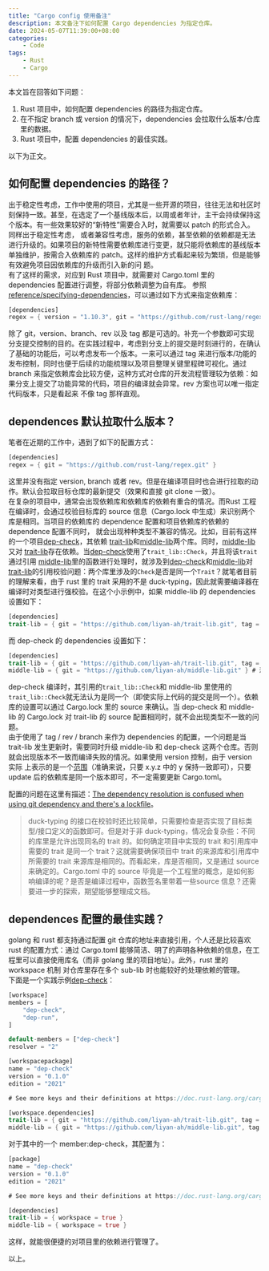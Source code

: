 ```yaml
---
title: "Cargo config 使用备注"
description: 本文备注下如何配置 Cargo dependencies 为指定仓库。
date: 2024-05-07T11:39:00+08:00
categories:
    - Code
tags:
    - Rust
    - Cargo
---
```


本文旨在回答如下问题：
1. Rust 项目中，如何配置 dependencies 的路径为指定仓库。
2. 在不指定 branch 或 version 的情况下，dependencies 会拉取什么版本/仓库里的数据。
3. Rust 项目中，配置 dependencies 的最佳实践。

以下为正文。

## 如何配置 dependencies 的路径？
出于稳定性考虑，工作中使用的项目，尤其是一些开源的项目，往往无法和社区时刻保持一致。甚至，在选定了一个基线版本后，以周或者年计，主干会持续保持这个版本。有一些效果较好的“新特性”需要合入时，就需要以 patch 的形式合入。同样出于稳定性考虑，
或者兼容性考虑，服务的依赖，甚至依赖的依赖都是无法进行升级的。如果项目的新特性需要依赖库进行变更，就只能将依赖库的基线版本单独维护，按需合入依赖库的 patch。这样的维护方式看起来较为繁琐，但是能够有效避免项目因依赖库的升级而引入新的问
题。  
有了这样的需求，对应到 Rust 项目中，就需要对 Cargo.toml 里的 dependencies 配置进行调整，将部分依赖调整为自有库。
参照[reference/specifying-dependencies](https://doc.rust-lang.org/cargo/reference/specifying-dependencies.html)，可以通过如下方式来指定依赖库：
```Rust
[dependencies]
regex = { version = "1.10.3", git = "https://github.com/rust-lang/regex.git", branch = "next", rev = "0c0990399270277832fbb5b91a1fa118e6f63dba", tag = "11.10.4" }
```
除了 git，version、branch、rev 以及 tag 都是可选的。补充一个参数即可实现分支提交控制的目的。在实践过程中，考虑到分支上的提交是时刻进行的，在确认了基础的功能后，可以考虑发布一个版本。一来可以通过 tag 来进行版本/功能的
发布控制，同时也便于后续的功能梳理以及项目整理关键里程碑可视化。通过 branch 来指定依赖库会比较方便，这种方式对仓库的开发流程管理较为依赖：如果分支上提交了功能异常的代码，项目的编译就会异常。rev 方案也可以唯一指定代码版本，只是看起来
不像 tag 那样直观。

## dependences 默认拉取什么版本？
笔者在近期的工作中，遇到了如下的配置方式：
```Rust
[dependencies]
regex = { git = "https://github.com/rust-lang/regex.git" }
```
这里并没有指定 version, branch 或者 rev。但是在编译项目时也会进行拉取的动作。默认会拉取目标仓库的最新提交（效果和直接 git clone 一致）。  
在复杂的项目中，通常会出现依赖库和依赖库的依赖有重合的情况。而Rust 工程在编译时，会通过校验目标库的 source 信息（Cargo.lock 中生成）来识别两个库是相同。当项目的依赖库的 dependence 配置和项目依赖库的依赖的 dependence 配置不同时，
就会出现种种类型不兼容的情况。比如，目前有这样的一个项目[dep-check](https://github.com/liyan-ah/dep-check)，其依赖
[trait-lib](https://github.com/liyan-ah/trait-lib)和[middle-lib](https://github.com/liyan-ah/middle-lib)两个库。同时，[middle-lib](https://github.com/liyan-ah/middle-lib)又对
[trait-lib](https://github.com/liyan-ah/trait-lib)存在依赖。当[dep-check](https://github.com/liyan-ah/dep-check)使用了`trait_lib::Check`，并且将该`trait`通过引用
[middle-lib](https://github.com/liyan-ah/middle-lib)里的函数进行处理时，就涉及到[dep-check](https://github.com/liyan-ah/dep-check)和[middle-lib](https://github.com/liyan-ah/middle-lib)对[trait-lib](https://github.com/liyan-ah/trait-lib)的引用校验问题：两个库里涉及的`Check`是否是同一个`Trait`？就笔者目前的理解来看，由于 rust 里的 trait 采用的不是 duck-typing，因此就需要编译器在编译时对类型进行强校验。在这个小示例中，如果 middle-lib
的 dependencies 设置如下：
```Rust
[dependencies]
trait-lib = { git = "https://github.com/liyan-ah/trait-lib.git", tag = "1.0.0" }
```
而 dep-check 的 dependencies 设置如下：
```Rust
[dependencies]
trait-lib = { git = "https://github.com/liyan-ah/trait-lib.git", tag = "1.0.0" }
middle-lib = { git = "https://github.com/liyan-ah/middle-lib.git" } # 注意，这种配置方式在 Cargo.lock 生成后，除非使用 cargo update 触发更新，否则依赖版本不会随着代码提交而更新。
```
dep-check 编译时，其引用的`trait_lib::Check`和 middle-lib 里使用的`trait_lib::Check`就无法认为是同一个（即使实际上代码的提交是同一个）。依赖库的设置可以通过 Cargo.lock 里的 source 来确认。当 dep-check 和 middle-lib 的 Cargo.lock 对 trait-lib 的 source
配置相同时，就不会出现类型不一致的问题。  
由于使用了 tag / rev / branch 来作为 dependencies 的配置，一个问题是当 trait-lib 发生更新时，需要同时升级 middle-lib 和 dep-check 这两个仓库。否则就会出现版本不一致而编译失败的情况。如果使用 version 控制，由于 version 实际
上表示的是一个[范围](https://doc.rust-lang.org/cargo/reference/specifying-dependencies.html#specifying-dependencies-from-cratesio)（准确来说，只要 x.y.z 中的 y 保持一致即可），只要 update 后的依赖库是同一个版本即可，不一定需要更新 Cargo.toml。

配置的问题在这里有描述：[The dependency resolution is confused when using git dependency and there's a lockfile](https://github.com/rust-lang/cargo/issues/11490)。

> duck-typing 的接口在校验时还比较简单，只需要检查是否实现了目标类型/接口定义的函数即可。但是对于非 duck-typing，情况会复杂些：不同的库里是允许出现同名的 trait 的。如何确定项目中实现的 trait 和引用库中需要的 trait 是同一个 trait？这就需要确保项目中 trait 的来源库和引用库中所需要的 trait 来源库是相同的。而看起来，库是否相同，又是通过 source 来确定的。Cargo.toml 中的 source 毕竟是一个工程里的概念，是如何影响编译的呢？是否是编译过程中，函数签名里带着一些source 信息？还需要进一步的探索，期望能够整理成文档。


## dependences 配置的最佳实践？
golang 和 rust 都支持通过配置 git 仓库的地址来直接引用，个人还是比较喜欢 rust 的配置方式：通过 Cargo.toml 能够简洁、明了的声明各种依赖的信息，在工程里可以直接使用库名（而非 golang 里的项目地址）。此外，rust 里的 workspace 机制
对仓库里存在多个 sub-lib 时也能较好的处理依赖的管理。  
下面是一个实践示例[dep-check](https://github.com/liyan-ah/dep-check)：
```Rust
[workspace]
members = [
    "dep-check",
    "dep-run",
]

default-members = ["dep-check"]
resolver = "2"

[workspacepackage]
name = "dep-check"
version = "0.1.0"
edition = "2021"

# See more keys and their definitions at https://doc.rust-lang.org/cargo/reference/manifest.html

[workspace.dependencies]
trait-lib = { git = "https://github.com/liyan-ah/trait-lib.git", tag = "1.0.0" }
middle-lib = { git = "https://github.com/liyan-ah/middle-lib.git", tag = "1.0.0" }
```
对于其中的一个 member:dep-check，其配置为：
```Rust
[package]
name = "dep-check"
version = "0.1.0"
edition = "2021"

# See more keys and their definitions at https://doc.rust-lang.org/cargo/reference/manifest.html

[dependencies]
trait-lib = { workspace = true }
middle-lib = { workspace = true }
```
这样，就能很便捷的对项目里的依赖进行管理了。

以上。
